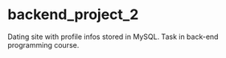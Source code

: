 ﻿# backend_project_2
Dating site with profile infos stored in MySQL. Task in back-end programming course.
